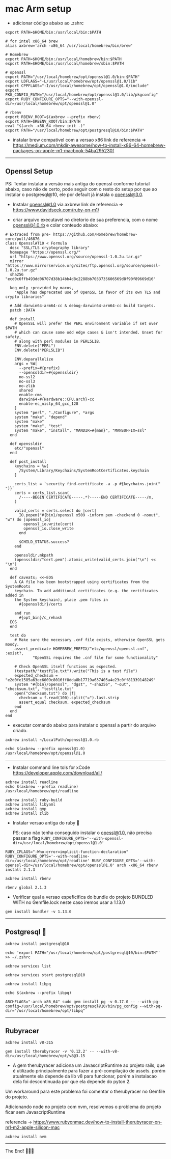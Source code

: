 # mac Arm setup

- adicionar código abaixo ao .zshrc

```
export PATH=$HOME/bin:/usr/local/bin:$PATH

# for intel x86_64 brew
alias axbrew='arch -x86_64 /usr/local/homebrew/bin/brew'

# Homebrew
export PATH=$HOME/bin:/usr/local/homebrew/bin:$PATH
export PATH=$HOME/bin:/usr/local/homebrew/sbin:$PATH

# openssl
export PATH="/usr/local/homebrew/opt/openssl@1.0/bin:$PATH"
export LDFLAGS="-L/usr/local/homebrew/opt/openssl@1.0/lib"
export CPPFLAGS="-I/usr/local/homebrew/opt/openssl@1.0/include"
export PKG_CONFIG_PATH="/usr/local/homebrew/opt/openssl@1.0/lib/pkgconfig"
export RUBY_CONFIGURE_OPTS="--with-openssl-dir=/usr/local/homebrew/opt/openssl@1.0"

# rbenv
export RBENV_ROOT=$(axbrew --prefix rbenv)
export PATH=$RBENV_ROOT/bin:$PATH
eval "$(arch -x86_64 rbenv init -)"
export PATH="/usr/local/homebrew/opt/postgresql@10/bin:$PATH"
```

- instalar brew compativel com a versao x86
link de referencia =>
https://medium.com/mkdir-awesome/how-to-install-x86-64-homebrew-packages-on-apple-m1-macbook-54ba295230f
------
## Openssl Setup
PS: Tentar instalar a versão mais antiga do openssl conforme tutorial abaixo, 
    caso não de certo, pode seguir com o resto do setup por que ao instalar o postgresql@10,
    ele por default já instala o openssl@3.0.

- Instalar openssl@1.0 via axbrew
link de referencia => https://www.davidseek.com/ruby-on-m1/
 
- criar arquivo executavel no diretorio de sua preferencia, com o nome openssl@1.0.rb e colar conteudo abaixo:
```
# Extraced from pre- https://github.com/Homebrew/homebrew-core/pull/46876
class OpensslAT10 < Formula
  desc "SSL/TLS cryptography library"
  homepage "https://openssl.org/"
  url "https://www.openssl.org/source/openssl-1.0.2u.tar.gz"
  mirror "https://www.mirrorservice.org/sites/ftp.openssl.org/source/openssl-1.0.2u.tar.gz"
  sha256 "ecd0c6ffb493dd06707d38b14bb4d8c2288bb7033735606569d8f90f89669d16"

  keg_only :provided_by_macos,
    "Apple has deprecated use of OpenSSL in favor of its own TLS and crypto libraries"

  # Add darwin64-arm64-cc & debug-darwin64-arm64-cc build targets.
  patch :DATA

  def install
    # OpenSSL will prefer the PERL environment variable if set over $PATH
    # which can cause some odd edge cases & isn't intended. Unset for safety,
    # along with perl modules in PERL5LIB.
    ENV.delete("PERL")
    ENV.delete("PERL5LIB")

    ENV.deparallelize
    args = %W[
      --prefix=#{prefix}
      --openssldir=#{openssldir}
      no-ssl2
      no-ssl3
      no-zlib
      shared
      enable-cms
      darwin64-#{Hardware::CPU.arch}-cc
      enable-ec_nistp_64_gcc_128
    ]
    system "perl", "./Configure", *args
    system "make", "depend"
    system "make"
    system "make", "test"
    system "make", "install", "MANDIR=#{man}", "MANSUFFIX=ssl"
  end

  def openssldir
    etc/"openssl"
  end

  def post_install
    keychains = %w[
      /System/Library/Keychains/SystemRootCertificates.keychain
    ]

    certs_list = `security find-certificate -a -p #{keychains.join(" ")}`
    certs = certs_list.scan(
      /-----BEGIN CERTIFICATE-----.*?-----END CERTIFICATE-----/m,
    )

    valid_certs = certs.select do |cert|
      IO.popen("#{bin}/openssl x509 -inform pem -checkend 0 -noout", "w") do |openssl_io|
        openssl_io.write(cert)
        openssl_io.close_write
      end

      $CHILD_STATUS.success?
    end

    openssldir.mkpath
    (openssldir/"cert.pem").atomic_write(valid_certs.join("\n") << "\n")
  end

  def caveats; <<~EOS
    A CA file has been bootstrapped using certificates from the SystemRoots
    keychain. To add additional certificates (e.g. the certificates added in
    the System keychain), place .pem files in
      #{openssldir}/certs

    and run
      #{opt_bin}/c_rehash
  EOS
  end

  test do
    # Make sure the necessary .cnf file exists, otherwise OpenSSL gets moody.
    assert_predicate HOMEBREW_PREFIX/"etc/openssl/openssl.cnf", :exist?,
            "OpenSSL requires the .cnf file for some functionality"

    # Check OpenSSL itself functions as expected.
    (testpath/"testfile.txt").write("This is a test file")
    expected_checksum = "e2d0fe1585a63ec6009c8016ff8dda8b17719a637405a4e23c0ff81339148249"
    system "#{bin}/openssl", "dgst", "-sha256", "-out", "checksum.txt", "testfile.txt"
    open("checksum.txt") do |f|
      checksum = f.read(100).split("=").last.strip
      assert_equal checksum, expected_checksum
    end
  end
end
```

- executar comando abaixo para instalar o openssl a partir do arquivo criado.

```
axbrew install ~/LocalPath/openssl@1.0.rb
```

```
echo $(axbrew --prefix openssl@1.0)
/usr/local/homebrew/opt/openssl@1.0
```
---
- Instalar command line tols for xCode 
https://developer.apple.com/download/all/
```
axbrew install readline
echo $(axbrew --prefix readline)
/usr/local/homebrew/opt/readline
```

```
axbrew install ruby-build
axbrew install libyaml
axbrew install gmp
axbrew install zlib
```
- Instalar versao antiga do ruby 💎
  
  PS: caso não tenha conseguido instalar o opessl@1.0, não precisa passar a flag ```RUBY_CONFIGURE_OPTS='--with-openssl-dir=/usr/local/homebrew/opt/openssl@1.0'```
```
RUBY_CFLAGS="-Wno-error=implicit-function-declaration" RUBY_CONFIGURE_OPTS='--with-readline-dir=/usr/local/homebrew/opt/readline' RUBY_CONFIGURE_OPTS='--with-openssl-dir=/usr/local/homebrew/opt/openssl@1.0' arch -x86_64 rbenv install 2.1.3
```
```
axbrew install rbenv
```
```
rbenv global 2.1.3
```

- Verificar qual a versao espeficifica do bundle do projeto BUNDLED WITH no Gemfile.lock neste caso iremos usar a 1.13.0

```
gem install bundler -v 1.13.0
```
-----
## Postgresql 🐘
```
axbrew install postgresql@10
```

```
echo 'export PATH="/usr/local/homebrew/opt/postgresql@10/bin:$PATH"' >> ~/.zshrc
```

```
axbrew services list
```

```
axbrew services start postgresql@10
```
```
axbrew install libpq
```

```
echo $(axbrew --prefix libpq)
```

```
ARCHFLAGS="-arch x86_64" sudo gem install pg -v 0.17.0 -- --with-pg-config=/usr/local/homebrew/opt/postgresql@10/bin/pg_config --with-pq-dir="/usr/local/homebrew/opt/libpq"
```
----
## Rubyracer
```
axbrew install v8-315
```
```
gem install therubyracer -v '0.12.2' -- --with-v8-dir=/usr/local/homebrew/opt/v8@3.15
```
- A gem therubyracer adiciona um JavascriptRuntime ao projeto rails, que é utilizado principalmente para fazer a pré-compilação de assets.
  porém atualmente ela depende da lib v8 para funcionar, porém a instalacao dela foi descontinuada por que ela depende do pyton 2.

Um workaround para este problema foi comentar o therubyracer no Gemfile do projeto.

Adicionando node no projeto com nvm, resolvemos o problema do projeto ficar sem JavascriptRuntime

referencia -> https://www.rubyonmac.dev/how-to-install-therubyracer-on-m1-m2-apple-silicon-mac
```
axbrew install nvm
```
----
The End! 👏👏👏






